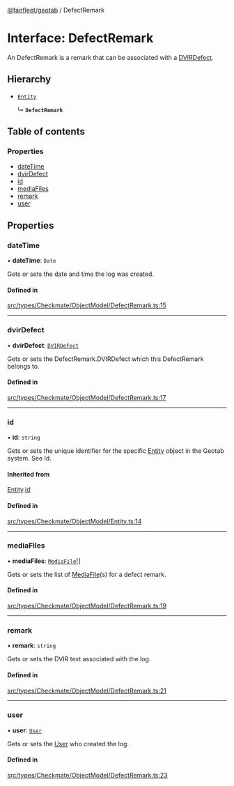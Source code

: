 [@fairfleet/geotab](../README.md) / DefectRemark

# Interface: DefectRemark

An DefectRemark is a remark that can be associated with a [DVIRDefect](DVIRDefect.md).

## Hierarchy

- [`Entity`](Entity.md)

  ↳ **`DefectRemark`**

## Table of contents

### Properties

- [dateTime](DefectRemark.md#datetime)
- [dvirDefect](DefectRemark.md#dvirdefect)
- [id](DefectRemark.md#id)
- [mediaFiles](DefectRemark.md#mediafiles)
- [remark](DefectRemark.md#remark)
- [user](DefectRemark.md#user)

## Properties

### dateTime

• **dateTime**: `Date`

Gets or sets the date and time the log was created.

#### Defined in

[src/types/Checkmate/ObjectModel/DefectRemark.ts:15](https://github.com/fairfleet/geotab/blob/ff38bfc/src/types/Checkmate/ObjectModel/DefectRemark.ts#L15)

___

### dvirDefect

• **dvirDefect**: [`DVIRDefect`](DVIRDefect.md)

Gets or sets the DefectRemark.DVIRDefect which this DefectRemark belongs to.

#### Defined in

[src/types/Checkmate/ObjectModel/DefectRemark.ts:17](https://github.com/fairfleet/geotab/blob/ff38bfc/src/types/Checkmate/ObjectModel/DefectRemark.ts#L17)

___

### id

• **id**: `string`

Gets or sets the unique identifier for the specific [Entity](Entity.md) object in the Geotab system. See Id.

#### Inherited from

[Entity](Entity.md).[id](Entity.md#id)

#### Defined in

[src/types/Checkmate/ObjectModel/Entity.ts:14](https://github.com/fairfleet/geotab/blob/ff38bfc/src/types/Checkmate/ObjectModel/Entity.ts#L14)

___

### mediaFiles

• **mediaFiles**: [`MediaFile`](MediaFile.md)[]

Gets or sets the list of [MediaFile](MediaFile.md)(s) for a defect remark.

#### Defined in

[src/types/Checkmate/ObjectModel/DefectRemark.ts:19](https://github.com/fairfleet/geotab/blob/ff38bfc/src/types/Checkmate/ObjectModel/DefectRemark.ts#L19)

___

### remark

• **remark**: `string`

Gets or sets the DVIR text associated with the log.

#### Defined in

[src/types/Checkmate/ObjectModel/DefectRemark.ts:21](https://github.com/fairfleet/geotab/blob/ff38bfc/src/types/Checkmate/ObjectModel/DefectRemark.ts#L21)

___

### user

• **user**: [`User`](User.md)

Gets or sets the [User](User.md) who created the log.

#### Defined in

[src/types/Checkmate/ObjectModel/DefectRemark.ts:23](https://github.com/fairfleet/geotab/blob/ff38bfc/src/types/Checkmate/ObjectModel/DefectRemark.ts#L23)
